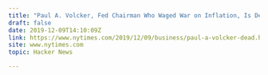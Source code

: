 ```yaml
---
title: "Paul A. Volcker, Fed Chairman Who Waged War on Inflation, Is Dead at 92"
draft: false
date: 2019-12-09T14:10:09Z
link: https://www.nytimes.com/2019/12/09/business/paul-a-volcker-dead.html?utm_medium=RSS&utm_source=hune
site: www.nytimes.com
topic: Hacker News  

---
```

